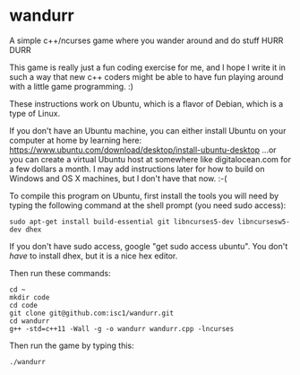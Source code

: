 # wandurr
A simple c++/ncurses game where you wander around and do stuff HURR DURR

This game is really just a fun coding exercise for me, and I hope
I write it in such a way that new c++ coders might be able to
have fun playing around with a little game programming. :)

These instructions work on Ubuntu, which is a flavor of Debian, which is a
type of Linux.

If you don't have an Ubuntu machine, you can either install Ubuntu on your
computer at home by learning here:
    https://www.ubuntu.com/download/desktop/install-ubuntu-desktop
...or you can create a virtual Ubuntu host at somewhere like digitalocean.com
for a few dollars a month.  I may add instructions later for how to build on
Windows and OS X machines, but I don't have that now. :-(

To compile this program on Ubuntu, first install the tools you will need by
typing the following command at the shell prompt (you need sudo access):

    sudo apt-get install build-essential git libncurses5-dev libncursesw5-dev dhex

If you don't have sudo access, google "get sudo access ubuntu".
You don't *have* to install dhex, but it is a nice hex editor.

Then run these commands:

    cd ~
    mkdir code
    cd code
    git clone git@github.com:isc1/wandurr.git
    cd wandurr
    g++ -std=c++11 -Wall -g -o wandurr wandurr.cpp -lncurses

Then run the game by typing this:

    ./wandurr

